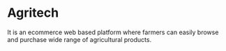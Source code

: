 # Agritech
It is an ecommerce web based platform where farmers can easily browse and purchase wide range of agricultural products.
